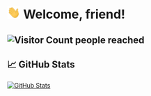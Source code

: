 # <img src="https://raw.githubusercontent.com/didv097/didv097/master/wave.gif" width="30px"> Welcome, friend!
## ![Visitor Count](https://profile-counter.glitch.me/allemanfredi/count.svg) people reached

## &#x1f4c8; GitHub Stats

<a href="https://github.com/allemanfredi" >
  <img align="center" src="https://github-readme-stats.vercel.app/api?username=allemanfredi&show_icons=true&line_height=27&count_private=true&title_color=000000&text_color=1f1f1f&icon_color=2bbc8a&bg_color=f7f7f7&hide=contribs" height="160px" alt="GitHub Stats"/>
</a>
